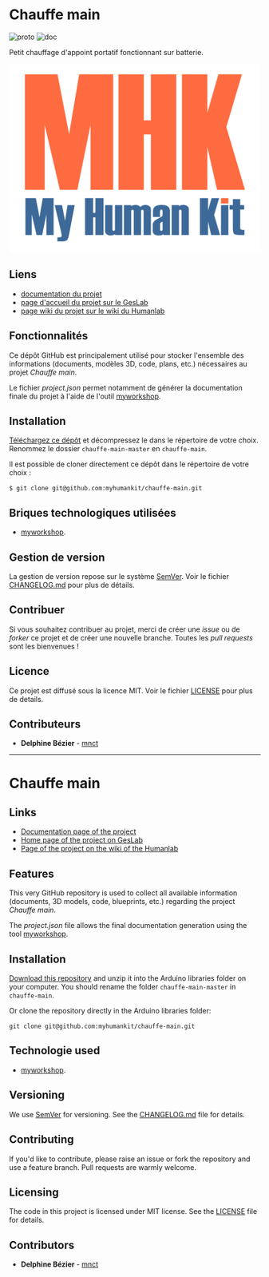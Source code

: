 # Chauffe main
![proto](https://img.shields.io/badge/proto-en%20cours-orange.svg "proto")
![doc](https://img.shields.io/badge/doc-en%20cours-orange.svg "doc")

Petit chauffage d'appoint portatif fonctionnant sur batterie. 

![featured_image](images/mhk_logotype.png)

## Liens
 * [documentation du projet](https://docs.humanlab.me/myhumankit/chauffe-main)
 * [page d'accueil du projet sur le GesLab](https://rennes.humanlab.me/projet/chauffe-main/)
 * [page wiki du projet sur le wiki du Humanlab](http://wikilab.myhumankit.org/index.php?title=Projets:Chauffe_main)


## Fonctionnalités
Ce dépôt GitHub est principalement utilisé pour stocker l'ensemble des informations (documents, modèles 3D, code, plans, etc.) nécessaires au projet _Chauffe main_.

Le fichier _project.json_ permet notamment de générer la documentation finale du projet à l'aide de l'outil [myworkshop](https://github.com/myhumankit/myworkshop).

## Installation
[Téléchargez ce dépôt](https://github.com/myhumankit/chauffe-main/archive/master.zip) et décompressez le dans le répertoire de votre choix. Renommez le dossier `chauffe-main-master` en `chauffe-main`.

Il est possible de cloner directement ce dépôt dans le répertoire de votre choix :

```
$ git clone git@github.com:myhumankit/chauffe-main.git
```

## Briques technologiques utilisées
 * [myworkshop](https://github.com/myhumankit/myworkshop).

## Gestion de version
La gestion de version repose sur le système [SemVer](http://semver.org/). Voir le fichier [CHANGELOG.md](CHANGELOG.md) pour plus de détails.

## Contribuer
Si vous souhaitez contribuer au projet, merci de créer une _issue_ ou de _forker_ ce projet et de créer une nouvelle branche. Toutes les _pull requests_ sont les bienvenues !

## Licence
Ce projet est diffusé sous la licence MIT. Voir le fichier [LICENSE](LICENSE) pour plus de details.

## Contributeurs
 * **Delphine Bézier** - [mnct](https://github.com/mnct)

---

# Chauffe main

## Links
 * [Documentation page of the project](https://docs.humanlab.me/myhumankit/chauffe-main)
 * [Home page of the project on GesLab](https://rennes.humanlab.me/projet/chauffe-main/)
 * [Page of the project on the wiki of the Humanlab](http://wikilab.myhumankit.org/index.php?title=Projets:Chauffe_main)


## Features
This very GitHub repository is used to collect all available information (documents, 3D models, code, blueprints, etc.) regarding the project _Chauffe main_.

The _project.json_ file allows the final documentation generation using the tool [myworkshop](https://github.com/myhumankit/myworkshop).

## Installation
[Download this repository](https://github.com/myhumankit/chauffe-main/archive/master.zip) and unzip it into the Arduino libraries folder on your computer. You should rename the folder `chauffe-main-master` in `chauffe-main`.

Or clone the repository directly in the Arduino libraries folder:

```
git clone git@github.com:myhumankit/chauffe-main.git
```

## Technologie used
 * [myworkshop](https://github.com/myhumankit/myworkshop).

## Versioning
We use [SemVer](http://semver.org/) for versioning. See the [CHANGELOG.md](CHANGELOG.md) file for details.

## Contributing
If you'd like to contribute, please raise an issue or fork the repository and use a feature branch. Pull requests are warmly welcome.

## Licensing
The code in this project is licensed under MIT license. See the [LICENSE](LICENSE) file for details.

## Contributors
 * **Delphine Bézier** - [mnct](https://github.com/mnct)
